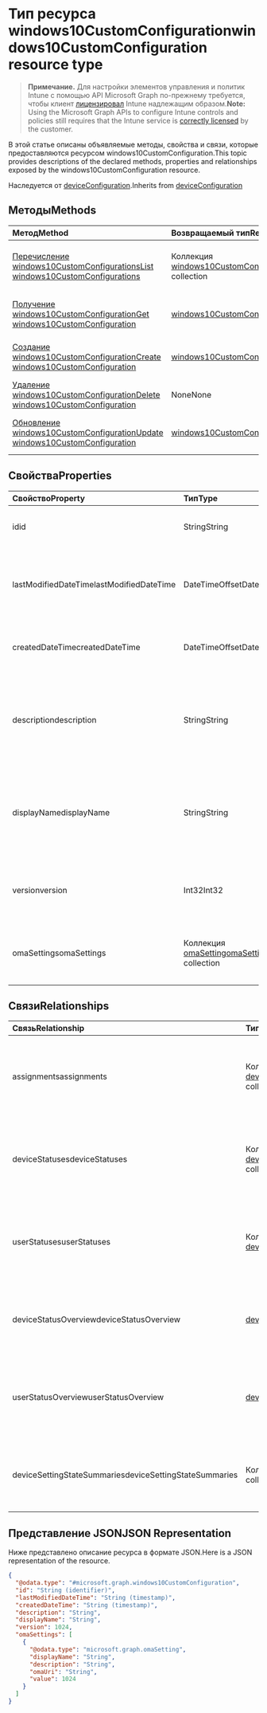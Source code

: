 # <a name="windows10customconfiguration-resource-type"></a><span data-ttu-id="afc3f-101">Тип ресурса windows10CustomConfiguration</span><span class="sxs-lookup"><span data-stu-id="afc3f-101">windows10CustomConfiguration resource type</span></span>

> <span data-ttu-id="afc3f-102">**Примечание.** Для настройки элементов управления и политик Intune с помощью API Microsoft Graph по-прежнему требуется, чтобы клиент [лицензировал](https://go.microsoft.com/fwlink/?linkid=839381) Intune надлежащим образом.</span><span class="sxs-lookup"><span data-stu-id="afc3f-102">**Note:** Using the Microsoft Graph APIs to configure Intune controls and policies still requires that the Intune service is [correctly licensed](https://go.microsoft.com/fwlink/?linkid=839381) by the customer.</span></span>

<span data-ttu-id="afc3f-103">В этой статье описаны объявляемые методы, свойства и связи, которые предоставляются ресурсом windows10CustomConfiguration.</span><span class="sxs-lookup"><span data-stu-id="afc3f-103">This topic provides descriptions of the declared methods, properties and relationships exposed by the windows10CustomConfiguration resource.</span></span>

<span data-ttu-id="afc3f-104">Наследуется от [deviceConfiguration](../resources/intune_deviceconfig_deviceconfiguration.md).</span><span class="sxs-lookup"><span data-stu-id="afc3f-104">Inherits from [deviceConfiguration](../resources/intune_deviceconfig_deviceconfiguration.md)</span></span>

## <a name="methods"></a><span data-ttu-id="afc3f-105">Методы</span><span class="sxs-lookup"><span data-stu-id="afc3f-105">Methods</span></span>
|<span data-ttu-id="afc3f-106">Метод</span><span class="sxs-lookup"><span data-stu-id="afc3f-106">Method</span></span>|<span data-ttu-id="afc3f-107">Возвращаемый тип</span><span class="sxs-lookup"><span data-stu-id="afc3f-107">Return Type</span></span>|<span data-ttu-id="afc3f-108">Описание</span><span class="sxs-lookup"><span data-stu-id="afc3f-108">Description</span></span>|
|:---|:---|:---|
|[<span data-ttu-id="afc3f-109">Перечисление windows10CustomConfigurations</span><span class="sxs-lookup"><span data-stu-id="afc3f-109">List windows10CustomConfigurations</span></span>](../api/intune_deviceconfig_windows10customconfiguration_list.md)|<span data-ttu-id="afc3f-110">Коллекция [windows10CustomConfiguration](../resources/intune_deviceconfig_windows10customconfiguration.md)</span><span class="sxs-lookup"><span data-stu-id="afc3f-110">[windows10CustomConfiguration](../resources/intune_deviceconfig_windows10customconfiguration.md) collection</span></span>|<span data-ttu-id="afc3f-111">Список свойств и связей объектов [windows10CustomConfiguration](../resources/intune_deviceconfig_windows10customconfiguration.md).</span><span class="sxs-lookup"><span data-stu-id="afc3f-111">List properties and relationships of the [windows10CustomConfiguration](../resources/intune_deviceconfig_windows10customconfiguration.md) objects.</span></span>|
|[<span data-ttu-id="afc3f-112">Получение windows10CustomConfiguration</span><span class="sxs-lookup"><span data-stu-id="afc3f-112">Get windows10CustomConfiguration</span></span>](../api/intune_deviceconfig_windows10customconfiguration_get.md)|[<span data-ttu-id="afc3f-113">windows10CustomConfiguration</span><span class="sxs-lookup"><span data-stu-id="afc3f-113">windows10CustomConfiguration</span></span>](../resources/intune_deviceconfig_windows10customconfiguration.md)|<span data-ttu-id="afc3f-114">Считывание свойств и связей объекта [windows10CustomConfiguration](../resources/intune_deviceconfig_windows10customconfiguration.md).</span><span class="sxs-lookup"><span data-stu-id="afc3f-114">Read properties and relationships of the [windows10CustomConfiguration](../resources/intune_deviceconfig_windows10customconfiguration.md) object.</span></span>|
|[<span data-ttu-id="afc3f-115">Создание windows10CustomConfiguration</span><span class="sxs-lookup"><span data-stu-id="afc3f-115">Create windows10CustomConfiguration</span></span>](../api/intune_deviceconfig_windows10customconfiguration_create.md)|[<span data-ttu-id="afc3f-116">windows10CustomConfiguration</span><span class="sxs-lookup"><span data-stu-id="afc3f-116">windows10CustomConfiguration</span></span>](../resources/intune_deviceconfig_windows10customconfiguration.md)|<span data-ttu-id="afc3f-117">Создание нового объекта [windows10CustomConfiguration](../resources/intune_deviceconfig_windows10customconfiguration.md).</span><span class="sxs-lookup"><span data-stu-id="afc3f-117">Create a new [windows10CustomConfiguration](../resources/intune_deviceconfig_windows10customconfiguration.md) object.</span></span>|
|[<span data-ttu-id="afc3f-118">Удаление windows10CustomConfiguration</span><span class="sxs-lookup"><span data-stu-id="afc3f-118">Delete windows10CustomConfiguration</span></span>](../api/intune_deviceconfig_windows10customconfiguration_delete.md)|<span data-ttu-id="afc3f-119">None</span><span class="sxs-lookup"><span data-stu-id="afc3f-119">None</span></span>|<span data-ttu-id="afc3f-120">Удаление экземпляра [windows10CustomConfiguration](../resources/intune_deviceconfig_windows10customconfiguration.md).</span><span class="sxs-lookup"><span data-stu-id="afc3f-120">Deletes a [windows10CustomConfiguration](../resources/intune_deviceconfig_windows10customconfiguration.md).</span></span>|
|[<span data-ttu-id="afc3f-121">Обновление windows10CustomConfiguration</span><span class="sxs-lookup"><span data-stu-id="afc3f-121">Update windows10CustomConfiguration</span></span>](../api/intune_deviceconfig_windows10customconfiguration_update.md)|[<span data-ttu-id="afc3f-122">windows10CustomConfiguration</span><span class="sxs-lookup"><span data-stu-id="afc3f-122">windows10CustomConfiguration</span></span>](../resources/intune_deviceconfig_windows10customconfiguration.md)|<span data-ttu-id="afc3f-123">Обновление свойств объекта [windows10CustomConfiguration](../resources/intune_deviceconfig_windows10customconfiguration.md).</span><span class="sxs-lookup"><span data-stu-id="afc3f-123">Update the properties of a [windows10CustomConfiguration](../resources/intune_deviceconfig_windows10customconfiguration.md) object.</span></span>|

## <a name="properties"></a><span data-ttu-id="afc3f-124">Свойства</span><span class="sxs-lookup"><span data-stu-id="afc3f-124">Properties</span></span>
|<span data-ttu-id="afc3f-125">Свойство</span><span class="sxs-lookup"><span data-stu-id="afc3f-125">Property</span></span>|<span data-ttu-id="afc3f-126">Тип</span><span class="sxs-lookup"><span data-stu-id="afc3f-126">Type</span></span>|<span data-ttu-id="afc3f-127">Описание</span><span class="sxs-lookup"><span data-stu-id="afc3f-127">Description</span></span>|
|:---|:---|:---|
|<span data-ttu-id="afc3f-128">id</span><span class="sxs-lookup"><span data-stu-id="afc3f-128">id</span></span>|<span data-ttu-id="afc3f-129">String</span><span class="sxs-lookup"><span data-stu-id="afc3f-129">String</span></span>|<span data-ttu-id="afc3f-130">Ключ объекта.</span><span class="sxs-lookup"><span data-stu-id="afc3f-130">Key of the entity.</span></span> <span data-ttu-id="afc3f-131">Наследуется от [deviceConfiguration](../resources/intune_deviceconfig_deviceconfiguration.md).</span><span class="sxs-lookup"><span data-stu-id="afc3f-131">Inherited from [deviceConfiguration](../resources/intune_deviceconfig_deviceconfiguration.md)</span></span>|
|<span data-ttu-id="afc3f-132">lastModifiedDateTime</span><span class="sxs-lookup"><span data-stu-id="afc3f-132">lastModifiedDateTime</span></span>|<span data-ttu-id="afc3f-133">DateTimeOffset</span><span class="sxs-lookup"><span data-stu-id="afc3f-133">DateTimeOffset</span></span>|<span data-ttu-id="afc3f-134">Дата и время последнего изменения объекта.</span><span class="sxs-lookup"><span data-stu-id="afc3f-134">DateTime the object was last modified.</span></span> <span data-ttu-id="afc3f-135">Наследуется от [deviceConfiguration](../resources/intune_deviceconfig_deviceconfiguration.md).</span><span class="sxs-lookup"><span data-stu-id="afc3f-135">Inherited from [deviceConfiguration](../resources/intune_deviceconfig_deviceconfiguration.md)</span></span>|
|<span data-ttu-id="afc3f-136">createdDateTime</span><span class="sxs-lookup"><span data-stu-id="afc3f-136">createdDateTime</span></span>|<span data-ttu-id="afc3f-137">DateTimeOffset</span><span class="sxs-lookup"><span data-stu-id="afc3f-137">DateTimeOffset</span></span>|<span data-ttu-id="afc3f-138">Дата и время создания объекта.</span><span class="sxs-lookup"><span data-stu-id="afc3f-138">DateTime the object was created.</span></span> <span data-ttu-id="afc3f-139">Наследуется от [deviceConfiguration](../resources/intune_deviceconfig_deviceconfiguration.md).</span><span class="sxs-lookup"><span data-stu-id="afc3f-139">Inherited from [deviceConfiguration](../resources/intune_deviceconfig_deviceconfiguration.md)</span></span>|
|<span data-ttu-id="afc3f-140">description</span><span class="sxs-lookup"><span data-stu-id="afc3f-140">description</span></span>|<span data-ttu-id="afc3f-141">String</span><span class="sxs-lookup"><span data-stu-id="afc3f-141">String</span></span>|<span data-ttu-id="afc3f-142">Указанное администратором описание конфигурации устройства.</span><span class="sxs-lookup"><span data-stu-id="afc3f-142">Admin provided description of the Device Configuration.</span></span> <span data-ttu-id="afc3f-143">Наследуется от [deviceConfiguration](../resources/intune_deviceconfig_deviceconfiguration.md).</span><span class="sxs-lookup"><span data-stu-id="afc3f-143">Inherited from [deviceConfiguration](../resources/intune_deviceconfig_deviceconfiguration.md)</span></span>|
|<span data-ttu-id="afc3f-144">displayName</span><span class="sxs-lookup"><span data-stu-id="afc3f-144">displayName</span></span>|<span data-ttu-id="afc3f-145">String</span><span class="sxs-lookup"><span data-stu-id="afc3f-145">String</span></span>|<span data-ttu-id="afc3f-146">Указанное администратором имя конфигурации устройства.</span><span class="sxs-lookup"><span data-stu-id="afc3f-146">Admin provided name of the device configuration.</span></span> <span data-ttu-id="afc3f-147">Наследуется от [deviceConfiguration](../resources/intune_deviceconfig_deviceconfiguration.md).</span><span class="sxs-lookup"><span data-stu-id="afc3f-147">Inherited from [deviceConfiguration](../resources/intune_deviceconfig_deviceconfiguration.md)</span></span>|
|<span data-ttu-id="afc3f-148">version</span><span class="sxs-lookup"><span data-stu-id="afc3f-148">version</span></span>|<span data-ttu-id="afc3f-149">Int32</span><span class="sxs-lookup"><span data-stu-id="afc3f-149">Int32</span></span>|<span data-ttu-id="afc3f-150">Версия конфигурации устройства.</span><span class="sxs-lookup"><span data-stu-id="afc3f-150">Version of the device configuration.</span></span> <span data-ttu-id="afc3f-151">Наследуется от [deviceConfiguration](../resources/intune_deviceconfig_deviceconfiguration.md).</span><span class="sxs-lookup"><span data-stu-id="afc3f-151">Inherited from [deviceConfiguration](../resources/intune_deviceconfig_deviceconfiguration.md)</span></span>|
|<span data-ttu-id="afc3f-152">omaSettings</span><span class="sxs-lookup"><span data-stu-id="afc3f-152">omaSettings</span></span>|<span data-ttu-id="afc3f-153">Коллекция [omaSetting](../resources/intune_deviceconfig_omasetting.md)</span><span class="sxs-lookup"><span data-stu-id="afc3f-153">[omaSetting](../resources/intune_deviceconfig_omasetting.md) collection</span></span>|<span data-ttu-id="afc3f-154">Параметры OMA.</span><span class="sxs-lookup"><span data-stu-id="afc3f-154">OMA settings.</span></span> <span data-ttu-id="afc3f-155">Эта коллекция может содержать не более 1000 элементов.</span><span class="sxs-lookup"><span data-stu-id="afc3f-155">This collection can contain a maximum of 1000 elements.</span></span>|

## <a name="relationships"></a><span data-ttu-id="afc3f-156">Связи</span><span class="sxs-lookup"><span data-stu-id="afc3f-156">Relationships</span></span>
|<span data-ttu-id="afc3f-157">Связь</span><span class="sxs-lookup"><span data-stu-id="afc3f-157">Relationship</span></span>|<span data-ttu-id="afc3f-158">Тип</span><span class="sxs-lookup"><span data-stu-id="afc3f-158">Type</span></span>|<span data-ttu-id="afc3f-159">Описание</span><span class="sxs-lookup"><span data-stu-id="afc3f-159">Description</span></span>|
|:---|:---|:---|
|<span data-ttu-id="afc3f-160">assignments</span><span class="sxs-lookup"><span data-stu-id="afc3f-160">assignments</span></span>|<span data-ttu-id="afc3f-161">Коллекция [deviceConfigurationAssignment](../resources/intune_deviceconfig_deviceconfigurationassignment.md)</span><span class="sxs-lookup"><span data-stu-id="afc3f-161">[deviceConfigurationAssignment](../resources/intune_deviceconfig_deviceconfigurationassignment.md) collection</span></span>|<span data-ttu-id="afc3f-162">Список назначений для профиля конфигурации устройства.</span><span class="sxs-lookup"><span data-stu-id="afc3f-162">The list of assignments for the device configuration profile.</span></span> <span data-ttu-id="afc3f-163">Наследуется от [deviceConfiguration](../resources/intune_deviceconfig_deviceconfiguration.md).</span><span class="sxs-lookup"><span data-stu-id="afc3f-163">Inherited from [deviceConfiguration](../resources/intune_deviceconfig_deviceconfiguration.md)</span></span>|
|<span data-ttu-id="afc3f-164">deviceStatuses</span><span class="sxs-lookup"><span data-stu-id="afc3f-164">deviceStatuses</span></span>|<span data-ttu-id="afc3f-165">Коллекция [deviceConfigurationDeviceStatus](../resources/intune_deviceconfig_deviceconfigurationdevicestatus.md)</span><span class="sxs-lookup"><span data-stu-id="afc3f-165">[deviceConfigurationDeviceStatus](../resources/intune_deviceconfig_deviceconfigurationdevicestatus.md) collection</span></span>|<span data-ttu-id="afc3f-166">Состояние установки конфигурации для каждого устройства.</span><span class="sxs-lookup"><span data-stu-id="afc3f-166">Device configuration installation status by device.</span></span> <span data-ttu-id="afc3f-167">Наследуется от [deviceConfiguration](../resources/intune_deviceconfig_deviceconfiguration.md).</span><span class="sxs-lookup"><span data-stu-id="afc3f-167">Inherited from [deviceConfiguration](../resources/intune_deviceconfig_deviceconfiguration.md)</span></span>|
|<span data-ttu-id="afc3f-168">userStatuses</span><span class="sxs-lookup"><span data-stu-id="afc3f-168">userStatuses</span></span>|<span data-ttu-id="afc3f-169">Коллекция [deviceConfigurationUserStatus](../resources/intune_deviceconfig_deviceconfigurationuserstatus.md)</span><span class="sxs-lookup"><span data-stu-id="afc3f-169">[deviceConfigurationUserStatus](../resources/intune_deviceconfig_deviceconfigurationuserstatus.md) collection</span></span>|<span data-ttu-id="afc3f-170">Состояние установки конфигурации устройства пользователем.</span><span class="sxs-lookup"><span data-stu-id="afc3f-170">Device configuration installation status by user.</span></span> <span data-ttu-id="afc3f-171">Наследуется от [deviceConfiguration](../resources/intune_deviceconfig_deviceconfiguration.md).</span><span class="sxs-lookup"><span data-stu-id="afc3f-171">Inherited from [deviceConfiguration](../resources/intune_deviceconfig_deviceconfiguration.md)</span></span>|
|<span data-ttu-id="afc3f-172">deviceStatusOverview</span><span class="sxs-lookup"><span data-stu-id="afc3f-172">deviceStatusOverview</span></span>|[<span data-ttu-id="afc3f-173">deviceConfigurationDeviceOverview</span><span class="sxs-lookup"><span data-stu-id="afc3f-173">deviceConfigurationDeviceOverview</span></span>](../resources/intune_deviceconfig_deviceconfigurationdeviceoverview.md)|<span data-ttu-id="afc3f-174">Обзор состояния конфигурации устройств. Наследуется от [deviceConfiguration](../resources/intune_deviceconfig_deviceconfiguration.md).</span><span class="sxs-lookup"><span data-stu-id="afc3f-174">Device Configuration devices status overview Inherited from [deviceConfiguration](../resources/intune_deviceconfig_deviceconfiguration.md)</span></span>|
|<span data-ttu-id="afc3f-175">userStatusOverview</span><span class="sxs-lookup"><span data-stu-id="afc3f-175">userStatusOverview</span></span>|[<span data-ttu-id="afc3f-176">deviceConfigurationUserOverview</span><span class="sxs-lookup"><span data-stu-id="afc3f-176">deviceConfigurationUserOverview</span></span>](../resources/intune_deviceconfig_deviceconfigurationuseroverview.md)|<span data-ttu-id="afc3f-177">Обзор состояния конфигурации устройств для пользователей. Наследуется от [deviceConfiguration](../resources/intune_deviceconfig_deviceconfiguration.md).</span><span class="sxs-lookup"><span data-stu-id="afc3f-177">Device Configuration users status overview Inherited from [deviceConfiguration](../resources/intune_deviceconfig_deviceconfiguration.md)</span></span>|
|<span data-ttu-id="afc3f-178">deviceSettingStateSummaries</span><span class="sxs-lookup"><span data-stu-id="afc3f-178">deviceSettingStateSummaries</span></span>|<span data-ttu-id="afc3f-179">Коллекция [settingStateDeviceSummary](../resources/intune_deviceconfig_settingstatedevicesummary.md)</span><span class="sxs-lookup"><span data-stu-id="afc3f-179">[settingStateDeviceSummary](../resources/intune_deviceconfig_settingstatedevicesummary.md) collection</span></span>|<span data-ttu-id="afc3f-180">Сводка данных о состоянии настройки конфигурации устройств. Наследуется от [deviceConfiguration](../resources/intune_deviceconfig_deviceconfiguration.md).</span><span class="sxs-lookup"><span data-stu-id="afc3f-180">Device Configuration Setting State Device Summary Inherited from [deviceConfiguration](../resources/intune_deviceconfig_deviceconfiguration.md)</span></span>|

## <a name="json-representation"></a><span data-ttu-id="afc3f-181">Представление JSON</span><span class="sxs-lookup"><span data-stu-id="afc3f-181">JSON Representation</span></span>
<span data-ttu-id="afc3f-182">Ниже представлено описание ресурса в формате JSON.</span><span class="sxs-lookup"><span data-stu-id="afc3f-182">Here is a JSON representation of the resource.</span></span>
<!-- {
  "blockType": "resource",
  "keyProperty": "id",
  "@odata.type": "microsoft.graph.windows10CustomConfiguration"
}
-->
``` json
{
  "@odata.type": "#microsoft.graph.windows10CustomConfiguration",
  "id": "String (identifier)",
  "lastModifiedDateTime": "String (timestamp)",
  "createdDateTime": "String (timestamp)",
  "description": "String",
  "displayName": "String",
  "version": 1024,
  "omaSettings": [
    {
      "@odata.type": "microsoft.graph.omaSetting",
      "displayName": "String",
      "description": "String",
      "omaUri": "String",
      "value": 1024
    }
  ]
}
```



